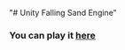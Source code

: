 "# Unity Falling Sand Engine" 

### You can play it [here](https://pitergroot.itch.io/falling-sand-engine)
